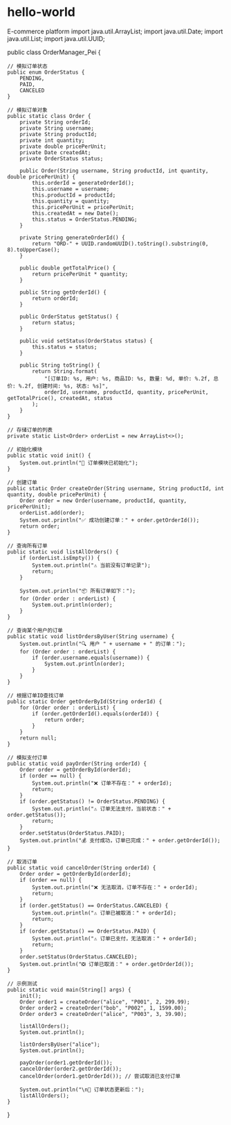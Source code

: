 # hello-world
E-commerce platform
import java.util.ArrayList;
import java.util.Date;
import java.util.List;
import java.util.UUID;

public class OrderManager_Pei {

    // 模拟订单状态
    public enum OrderStatus {
        PENDING,
        PAID,
        CANCELED
    }

    // 模拟订单对象
    public static class Order {
        private String orderId;
        private String username;
        private String productId;
        private int quantity;
        private double pricePerUnit;
        private Date createdAt;
        private OrderStatus status;

        public Order(String username, String productId, int quantity, double pricePerUnit) {
            this.orderId = generateOrderId();
            this.username = username;
            this.productId = productId;
            this.quantity = quantity;
            this.pricePerUnit = pricePerUnit;
            this.createdAt = new Date();
            this.status = OrderStatus.PENDING;
        }

        private String generateOrderId() {
            return "ORD-" + UUID.randomUUID().toString().substring(0, 8).toUpperCase();
        }

        public double getTotalPrice() {
            return pricePerUnit * quantity;
        }

        public String getOrderId() {
            return orderId;
        }

        public OrderStatus getStatus() {
            return status;
        }

        public void setStatus(OrderStatus status) {
            this.status = status;
        }

        public String toString() {
            return String.format(
                "[订单ID: %s, 用户: %s, 商品ID: %s, 数量: %d, 单价: %.2f, 总价: %.2f, 创建时间: %s, 状态: %s]",
                orderId, username, productId, quantity, pricePerUnit, getTotalPrice(), createdAt, status
            );
        }
    }

    // 存储订单的列表
    private static List<Order> orderList = new ArrayList<>();

    // 初始化模块
    public static void init() {
        System.out.println("🧾 订单模块已初始化");
    }

    // 创建订单
    public static Order createOrder(String username, String productId, int quantity, double pricePerUnit) {
        Order order = new Order(username, productId, quantity, pricePerUnit);
        orderList.add(order);
        System.out.println("✅ 成功创建订单：" + order.getOrderId());
        return order;
    }

    // 查询所有订单
    public static void listAllOrders() {
        if (orderList.isEmpty()) {
            System.out.println("⚠️ 当前没有订单记录");
            return;
        }

        System.out.println("📦 所有订单如下：");
        for (Order order : orderList) {
            System.out.println(order);
        }
    }

    // 查询某个用户的订单
    public static void listOrdersByUser(String username) {
        System.out.println("🔍 用户 " + username + " 的订单：");
        for (Order order : orderList) {
            if (order.username.equals(username)) {
                System.out.println(order);
            }
        }
    }

    // 根据订单ID查找订单
    public static Order getOrderById(String orderId) {
        for (Order order : orderList) {
            if (order.getOrderId().equals(orderId)) {
                return order;
            }
        }
        return null;
    }

    // 模拟支付订单
    public static void payOrder(String orderId) {
        Order order = getOrderById(orderId);
        if (order == null) {
            System.out.println("❌ 订单不存在：" + orderId);
            return;
        }
        if (order.getStatus() != OrderStatus.PENDING) {
            System.out.println("⚠️ 订单无法支付，当前状态：" + order.getStatus());
            return;
        }
        order.setStatus(OrderStatus.PAID);
        System.out.println("💰 支付成功，订单已完成：" + order.getOrderId());
    }

    // 取消订单
    public static void cancelOrder(String orderId) {
        Order order = getOrderById(orderId);
        if (order == null) {
            System.out.println("❌ 无法取消，订单不存在：" + orderId);
            return;
        }
        if (order.getStatus() == OrderStatus.CANCELED) {
            System.out.println("⚠️ 订单已被取消：" + orderId);
            return;
        }
        if (order.getStatus() == OrderStatus.PAID) {
            System.out.println("⚠️ 订单已支付，无法取消：" + orderId);
            return;
        }
        order.setStatus(OrderStatus.CANCELED);
        System.out.println("❎ 订单已取消：" + order.getOrderId());
    }

    // 示例测试
    public static void main(String[] args) {
        init();
        Order order1 = createOrder("alice", "P001", 2, 299.99);
        Order order2 = createOrder("bob", "P002", 1, 1599.00);
        Order order3 = createOrder("alice", "P003", 3, 39.90);

        listAllOrders();
        System.out.println();

        listOrdersByUser("alice");
        System.out.println();

        payOrder(order1.getOrderId());
        cancelOrder(order2.getOrderId());
        cancelOrder(order1.getOrderId()); // 尝试取消已支付订单

        System.out.println("\n🧾 订单状态更新后：");
        listAllOrders();
    }
}
